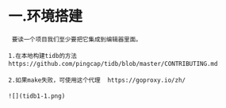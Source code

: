 # 一.环境搭建
    
     要读一个项目我们至少要把它集成到编辑器里面。
     
    1.在本地构建tidb的方法 https://github.com/pingcap/tidb/blob/master/CONTRIBUTING.md
    
    2.如果make失败，可使用这个代理  https://goproxy.io/zh/
    
    ![](tidb1-1.png)
